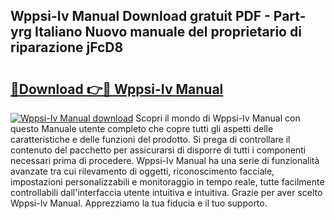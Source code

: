 ## Wppsi-Iv Manual Download gratuit PDF - Part-yrg Italiano Nuovo manuale del proprietario di riparazione jFcD8

# <h2><a href="http://dfgjqw7.blite.top/?on=Wppsi-Iv+Manual">🔗Download 👉🔴 Wppsi-Iv Manual</a></h2>

[![Wppsi-Iv Manual download](https://i.imgur.com/lujVjoI.png)](http://dfgjqw7.blite.top/?on=Wppsi-Iv+Manual)
Scopri il mondo di Wppsi-Iv Manual con questo Manuale utente completo che copre tutti gli aspetti delle caratteristiche e delle funzioni del prodotto. Si prega di controllare il contenuto del pacchetto per assicurarsi di disporre di tutti i componenti necessari prima di procedere. Wppsi-Iv Manual ha una serie di funzionalità avanzate tra cui rilevamento di oggetti, riconoscimento facciale, impostazioni personalizzabili e monitoraggio in tempo reale, tutte facilmente controllabili dall'interfaccia utente intuitiva e intuitiva. Grazie per aver scelto Wppsi-Iv Manual. Apprezziamo la tua fiducia e il tuo supporto.
